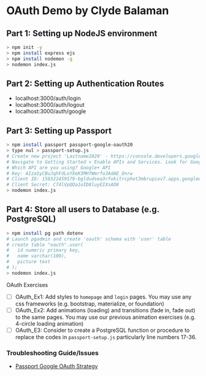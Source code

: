 # OAuth Demo by Clyde Balaman

## Part 1: Setting up NodeJS environment
```bash
> npm init -y
> npm install express ejs
> npm install nodemon -g
> nodemon index.js
```

## Part 2: Setting up Authentication Routes
* localhost:3000/auth/login
* localhost:3000/auth/logout
* localhost:3000/auth/google

## Part 3: Setting up Passport
```bash
> npm install passport passport-google-oauth20
> type nul > passport-setup.js
# Create new project 'Lastname2020' - https://console.developers.google.com/
# Navigate to Getting Started > Enable APIs and Services. Look for Google+ API then Enable and Create Credentials. See troubleshooting guide for some guidance.
# Which API are you using? Google+ API
# Key: AIzaSyCBuJqhFdLoYXeK3MHfWmrfoJAdAE_Onrw
# Client ID: 150322459579-bgldudsea3rfokitrcphot3mbrupiov7.apps.googleusercontent.com
# Client Secret: C74lVpQQa1oID8luyEIXsAO8
> nodemon index.js
```

## Part 4: Store all users to Database (e.g. PostgreSQL)
```bash
> npm install pg path dotenv
# Launch pgadmin and create 'oauth' schema with 'user' table
# create table "oauth".user(
# 	id numeric primary key,
# 	name varchar(100),
# 	picture text
# );
> nodemon index.js
```

OAuth Exercises
- [ ] OAuth_Ex1: Add styles to `homepage` and `login` pages. You may use any css frameworks (e.g. bootstrap, materialize, or foundation)
- [ ] OAuth_Ex2: Add animations (loading) and transitions (fade in, fade out) to the same pages. You may use our previous animation exercises (e.g. 4-circle loading animation)
- [ ] OAuth_E3: Consider to create a PostgreSQL function or procedure to replace the codes in `passport-setup.js` particularly line numbers 17-36.

### Troubleshooting Guide/Issues
* [Passport Google OAuth Strategy](https://developerhandbook.com/passport.js/how-to-add-passportjs-google-oauth-strategy/)